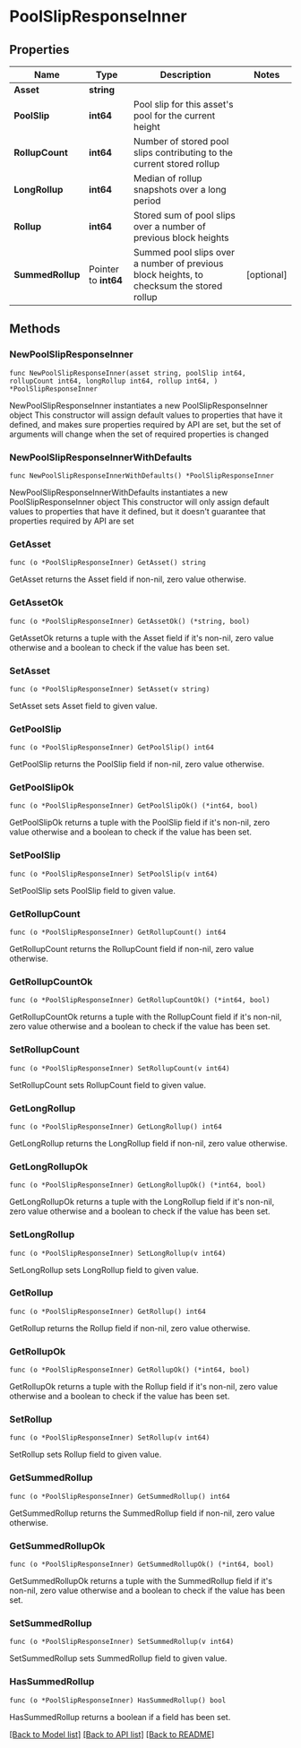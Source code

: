 # PoolSlipResponseInner

## Properties

Name | Type | Description | Notes
------------ | ------------- | ------------- | -------------
**Asset** | **string** |  | 
**PoolSlip** | **int64** | Pool slip for this asset&#39;s pool for the current height | 
**RollupCount** | **int64** | Number of stored pool slips contributing to the current stored rollup | 
**LongRollup** | **int64** | Median of rollup snapshots over a long period | 
**Rollup** | **int64** | Stored sum of pool slips over a number of previous block heights | 
**SummedRollup** | Pointer to **int64** | Summed pool slips over a number of previous block heights, to checksum the stored rollup | [optional] 

## Methods

### NewPoolSlipResponseInner

`func NewPoolSlipResponseInner(asset string, poolSlip int64, rollupCount int64, longRollup int64, rollup int64, ) *PoolSlipResponseInner`

NewPoolSlipResponseInner instantiates a new PoolSlipResponseInner object
This constructor will assign default values to properties that have it defined,
and makes sure properties required by API are set, but the set of arguments
will change when the set of required properties is changed

### NewPoolSlipResponseInnerWithDefaults

`func NewPoolSlipResponseInnerWithDefaults() *PoolSlipResponseInner`

NewPoolSlipResponseInnerWithDefaults instantiates a new PoolSlipResponseInner object
This constructor will only assign default values to properties that have it defined,
but it doesn't guarantee that properties required by API are set

### GetAsset

`func (o *PoolSlipResponseInner) GetAsset() string`

GetAsset returns the Asset field if non-nil, zero value otherwise.

### GetAssetOk

`func (o *PoolSlipResponseInner) GetAssetOk() (*string, bool)`

GetAssetOk returns a tuple with the Asset field if it's non-nil, zero value otherwise
and a boolean to check if the value has been set.

### SetAsset

`func (o *PoolSlipResponseInner) SetAsset(v string)`

SetAsset sets Asset field to given value.


### GetPoolSlip

`func (o *PoolSlipResponseInner) GetPoolSlip() int64`

GetPoolSlip returns the PoolSlip field if non-nil, zero value otherwise.

### GetPoolSlipOk

`func (o *PoolSlipResponseInner) GetPoolSlipOk() (*int64, bool)`

GetPoolSlipOk returns a tuple with the PoolSlip field if it's non-nil, zero value otherwise
and a boolean to check if the value has been set.

### SetPoolSlip

`func (o *PoolSlipResponseInner) SetPoolSlip(v int64)`

SetPoolSlip sets PoolSlip field to given value.


### GetRollupCount

`func (o *PoolSlipResponseInner) GetRollupCount() int64`

GetRollupCount returns the RollupCount field if non-nil, zero value otherwise.

### GetRollupCountOk

`func (o *PoolSlipResponseInner) GetRollupCountOk() (*int64, bool)`

GetRollupCountOk returns a tuple with the RollupCount field if it's non-nil, zero value otherwise
and a boolean to check if the value has been set.

### SetRollupCount

`func (o *PoolSlipResponseInner) SetRollupCount(v int64)`

SetRollupCount sets RollupCount field to given value.


### GetLongRollup

`func (o *PoolSlipResponseInner) GetLongRollup() int64`

GetLongRollup returns the LongRollup field if non-nil, zero value otherwise.

### GetLongRollupOk

`func (o *PoolSlipResponseInner) GetLongRollupOk() (*int64, bool)`

GetLongRollupOk returns a tuple with the LongRollup field if it's non-nil, zero value otherwise
and a boolean to check if the value has been set.

### SetLongRollup

`func (o *PoolSlipResponseInner) SetLongRollup(v int64)`

SetLongRollup sets LongRollup field to given value.


### GetRollup

`func (o *PoolSlipResponseInner) GetRollup() int64`

GetRollup returns the Rollup field if non-nil, zero value otherwise.

### GetRollupOk

`func (o *PoolSlipResponseInner) GetRollupOk() (*int64, bool)`

GetRollupOk returns a tuple with the Rollup field if it's non-nil, zero value otherwise
and a boolean to check if the value has been set.

### SetRollup

`func (o *PoolSlipResponseInner) SetRollup(v int64)`

SetRollup sets Rollup field to given value.


### GetSummedRollup

`func (o *PoolSlipResponseInner) GetSummedRollup() int64`

GetSummedRollup returns the SummedRollup field if non-nil, zero value otherwise.

### GetSummedRollupOk

`func (o *PoolSlipResponseInner) GetSummedRollupOk() (*int64, bool)`

GetSummedRollupOk returns a tuple with the SummedRollup field if it's non-nil, zero value otherwise
and a boolean to check if the value has been set.

### SetSummedRollup

`func (o *PoolSlipResponseInner) SetSummedRollup(v int64)`

SetSummedRollup sets SummedRollup field to given value.

### HasSummedRollup

`func (o *PoolSlipResponseInner) HasSummedRollup() bool`

HasSummedRollup returns a boolean if a field has been set.


[[Back to Model list]](../README.md#documentation-for-models) [[Back to API list]](../README.md#documentation-for-api-endpoints) [[Back to README]](../README.md)


